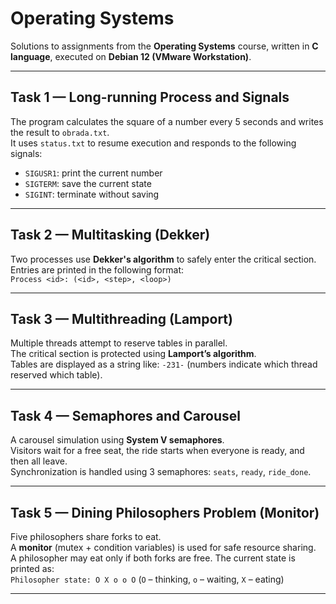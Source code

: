 # Operating Systems

Solutions to assignments from the **Operating Systems** course, written in **C language**, executed on **Debian 12 (VMware Workstation)**.

---

## Task 1 — Long-running Process and Signals

The program calculates the square of a number every 5 seconds and writes the result to `obrada.txt`.  
It uses `status.txt` to resume execution and responds to the following signals:

- `SIGUSR1`: print the current number
- `SIGTERM`: save the current state
- `SIGINT`: terminate without saving

---

## Task 2 — Multitasking (Dekker)

Two processes use **Dekker's algorithm** to safely enter the critical section.  
Entries are printed in the following format:  
`Process <id>: (<id>, <step>, <loop>)`

---

## Task 3 — Multithreading (Lamport)

Multiple threads attempt to reserve tables in parallel.  
The critical section is protected using **Lamport’s algorithm**.  
Tables are displayed as a string like: `-231-` (numbers indicate which thread reserved which table).

---

## Task 4 — Semaphores and Carousel

A carousel simulation using **System V semaphores**.  
Visitors wait for a free seat, the ride starts when everyone is ready, and then all leave.  
Synchronization is handled using 3 semaphores: `seats`, `ready`, `ride_done`.

---

## Task 5 — Dining Philosophers Problem (Monitor)

Five philosophers share forks to eat.  
A **monitor** (mutex + condition variables) is used for safe resource sharing.  
A philosopher may eat only if both forks are free. The current state is printed as:  
`Philosopher state: O X o o O` (`O` – thinking, `o` – waiting, `X` – eating)

---
